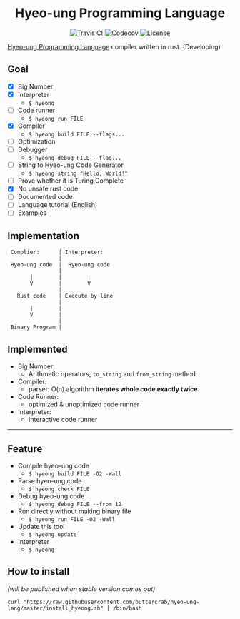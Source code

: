 <h1 align="center">Hyeo-ung Programming Language</h1>

<p align="center">
<a href="https://travis-ci.com/buttercrab/hyeo-ung-lang">
<img alt="Travis CI" src="https://img.shields.io/travis/com/buttercrab/hyeo-ung-lang?style=flat-square"/>
</a>
<a href="https://codecov.io/gh/buttercrab/hyeo-ung-lang">
<img alt="Codecov" src="https://img.shields.io/codecov/c/github/buttercrab/hyeo-ung-lang?style=flat-square"/>
</a>
<a href="https://github.com/buttercrab/hyeo-ung-lang/blob/master/LICENSE">
<img alt="License" src="https://img.shields.io/github/license/buttercrab/hyeo-ung-lang?style=flat-square"/>
</a>
</p>

[Hyeo-ung Programming Language](https://gist.github.com/xnuk/d9f883ede568d97caa158255e4b4d069) compiler written in rust.
(Developing)

## Goal

- [x] Big Number
- [x] Interpreter
  + `$ hyeong`
- [ ] Code runner
  + `$ hyeong run FILE`
- [x] Compiler
  + `$ hyeong build FILE --flags...`
- [ ] Optimization
- [ ] Debugger
  + `$ hyeong debug FILE --flag...`
- [ ] String to Hyeo-ung Code Generator
  + `$ hyeong string "Hello, World!"`
- [ ] Prove whether it is Turing Complete
- [x] No unsafe rust code
- [ ] Documented code
- [ ] Language tutorial (English)
- [ ] Examples

## Implementation

```
 Complier:      | Interpreter:
                | 
 Hyeo-ung code  |  Hyeo-ung code
                | 
       |        |        |
       V        |        V
                | 
   Rust code    | Execute by line
                | 
       |        | 
       V        | 
                | 
 Binary Program | 
```

## Implemented

- Big Number:
  + Arithmetic operators, `to_string` and `from_string` method
- Compiler:
  + parser: O(n) algorithm **iterates whole code exactly twice**
- Code Runner:
  + optimized & unoptimized code runner
- Interpreter:
  + interactive code runner
  
---

## Feature

- Compile hyeo-ung code
  + `$ hyeong build FILE -O2 -Wall`
- Parse hyeo-ung code
  + `$ hyeong check FILE`
- Debug hyeo-ung code
  + `$ hyeong debug FILE --from 12`
- Run directly without making binary file
  + `$ hyeong run FILE -O2 -Wall`
- Update this tool
  + `$ hyeong update`
- Interpreter
  + `$ hyeong`
  
## How to install

*(will be published when stable version comes out)*

```shell script
curl "https://raw.githubusercontent.com/buttercrab/hyeo-ung-lang/master/install_hyeong.sh" | /bin/bash
```